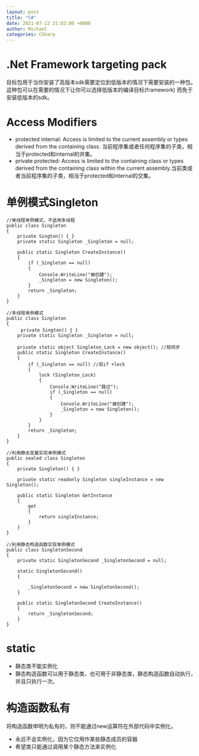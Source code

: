 ```yaml
---
layout: post
title: "C#"
date: 2021-07-22 21:03:00 +0800
author: Michael
categories: CSharp
---
```


# .Net Framework targeting pack
目标包用于当你安装了高版本sdk需要定位到低版本的情况下需要安装的一种包。这种包可以在需要的情况下让你可以选择低版本的编译目标(framework) 而免于安装低版本的sdk。

# Access Modifiers
- protected internal: Access is limited to the current assembly or types derived from the containing class. 当前程序集或者任何程序集的子类，相当于protected和internal的并集。
- private protected: Access is limited to the containing class or types derived from the containing class within the current assembly.当前类或者当前程序集的子类，相当于protected和internal的交集。

# 单例模式Singleton
	//单线程单例模式，不适用多线程
	public class Singleton
    {
       	private Sington() { }
        private static Singleton _Singleton = null;

        public static Singleton CreateInstance()
        {
            if (_Singleton == null)
            {
				Console.WriteLine("被创建");
				_Singleton = new Singleton();
            }
            return _Singleton;
        }
    }
	
	//多线程单例模式
	public class Singleton
	{
	　　	private Sington() { }
	    private static Singleton _Singleton = null;

	    private static object Singleton_Lock = new object(); //锁同步
	    public static Singleton CreateInstance()
	    {
			if (_Singleton == null) //双if +lock   
			{
				lock (Singleton_Lock)
				{
					Console.WriteLine("路过");
					if (_Singleton == null)
					{
						Console.WriteLine("被创建");
						_Singleton = new Singleton();
					}
				}
			}
			return _Singleton;
	    }
	}

	//利用静态变量实现单例模式
	public sealed class Singleton
    {
        private Singleton() { }

        private static readonly Singleton singleInstance = new Singleton();

        public static Singleton GetInstance
        {
            get
            {
                return singleInstance;
            }
        }
    }

	//利用静态构造函数实现单例模式
	public class SingletonSecond
    {
        private static SingletonSecond _SingletonSecond = null;

        static SingletonSecond()
        {
            
            _SingletonSecond = new SingletonSecond();
        }
        
        public static SingletonSecond CreateInstance()
        {
            return _SingletonSecond;
        }
    }	

# static
- 静态类不能实例化
- 静态构造函数可以用于静态类，也可用于非静态类，静态构造函数自动执行，并且只执行一次。

# 构造函数私有
将构造函数申明为私有的，则不能通过new运算符在外部代码中实例化。
- 永远不会实例化，因为它仅用作某些静态成员的容器
- 希望类只能通过调用某个静态方法来实例化